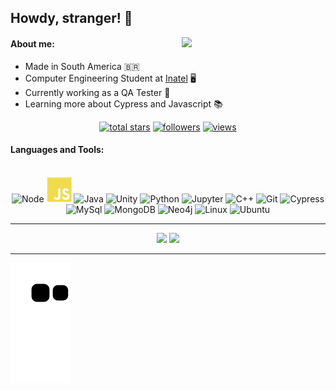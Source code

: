## Howdy, stranger! 👋

<img align='right' src="https://media0.giphy.com/media/qgQUggAC3Pfv687qPC/giphy.gif?cid=ecf05e4772zxp2lxyohmv5r7928lcgmustzp8nn15gvn55l0&rid=giphy.gif&ct=g" width="230">

#### About me:

- Made in South America :brazil:
- Computer Engineering Student at [Inatel](https://inatel.br/home/) 🖥️
- Currently working as a QA Tester 🔎
- Learning more about Cypress and Javascript 📚

<!-- Star counter - https://github.com/idealclover/GitHub-Star-Counter -->
<p align="center">
<a href="https://github.com/GabrielPivoto?tab=repositories&sort=stargazers">    
    <img alt="total stars" title="Total stars on GitHub" src="https://custom-icon-badges.herokuapp.com/badge/dynamic/json?logo=star&color=55960c&labelColor=488207&label=Stars&style=for-the-badge&query=%24.stars&url=https://api.github-star-counter.workers.dev/user/GabrielPivoto"/></a>
<a href="https://github.com/GabrielPivoto?tab=followers">
    <img alt="followers" title="Follow me on Github" src="https://custom-icon-badges.herokuapp.com/github/followers/GabrielPivoto?color=236ad3&labelColor=1155ba&style=for-the-badge&logo=person-add&label=Follow&logoColor=white"/></a>
<a href="https://github.com/GabrielPivoto">    
    <img alt="views" title="GitHub profile views" src="https://komarev.com/ghpvc/?username=GabrielPivoto&style=for-the-badge"/></a>
</p>

#### Languages and Tools:

<div align="center" style="display: inline_block"><br>
  <img src="https://www.vectorlogo.zone/logos/nodejs/nodejs-icon.svg" alt="Node" title="Node" width="40" height="40"/>
  <img src="https://raw.githubusercontent.com/devicons/devicon/master/icons/javascript/javascript-plain.svg" alt="Javascript" title="Javascript" width="40" height="40"/>   
  <img src="https://www.vectorlogo.zone/logos/java/java-icon.svg" alt="Java" title="Java" width="40" height="40"/>
  <img src="https://www.vectorlogo.zone/logos/unity3d/unity3d-icon.svg" alt="Unity" title="Unity" width="40" height="40"/> 
  <img src="https://www.vectorlogo.zone/logos/python/python-icon.svg" alt="Python" title="Python" width="40" height="40">
  <img src="https://www.vectorlogo.zone/logos/jupyter/jupyter-icon.svg" alt="Jupyter" title="Jupyter" width="40" height="40">
  <img src="https://cdn-icons-png.flaticon.com/512/6132/6132222.png" alt="C++" title="C++" width="40" height="40">
  <img src="https://www.vectorlogo.zone/logos/git-scm/git-scm-icon.svg" alt="Git" title="Git" width="40" height="40">  
  <img src="https://raw.githubusercontent.com/get-icon/geticon/master/icons/cypress.svg" alt="Cypress" title="Cypress" width="40" height="40">
  <img src="https://www.vectorlogo.zone/logos/mysql/mysql-official.svg" alt="MySql" title="MySql" width="40" height="40">
  <img src="https://www.vectorlogo.zone/logos/mongodb/mongodb-icon.svg" alt="MongoDB" title="MongoDB" width="40" height="40">
  <img src="https://www.vectorlogo.zone/logos/neo4j/neo4j-icon.svg" alt="Neo4j" title="Neo4j" width="40" height="40">
  <img src="https://www.vectorlogo.zone/logos/linux/linux-icon.svg" alt="Linux" title="Linux" width="40" height="40">
  <img src="https://www.vectorlogo.zone/logos/ubuntu/ubuntu-icon.svg" alt="Ubuntu" title="Ubuntu" width="40" height="40">
</div>

---

<p align="center">
  <img height="180em" src="https://github-readme-stats.vercel.app/api?username=GabrielPivoto&show_icons=true&theme=cobalt&include_all_commits=true&count_private=true"/>
  <img height="180em" src="https://github-readme-stats.vercel.app/api/top-langs/?username=GabrielPivoto&layout=compact&langs_count=7&theme=cobalt"/>
</p>

---

![Snake animation](https://github.com/GabrielPivoto/GabrielPivoto/blob/output/github-contribution-grid-snake.svg)
